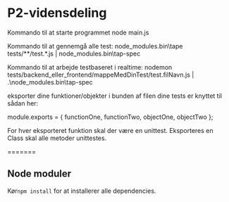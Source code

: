 # P2-vidensdeling

Kommando til at starte programmet
node main.js

Kommando til at gennemgå alle test:
node_modules\.bin\tape tests/**/test.*.js | node_modules\.bin\tap-spec

Kommando til at arbejde testbaseret i realtime:
nodemon tests/backend_eller_frontend/mappeMedDinTest/test.filNavn.js | .\node_modules\.bin\tap-spec

eksporter dine funktioner/objekter i bunden af filen dine tests er knyttet til sådan her:

module.exports = {
  functionOne,
  functionTwo,
  objectOne,
  objectTwo
};

For hver eksporteret funktion skal der være en unittest. Eksporteres en Class skal alle metoder unittestes.

=======
## Node moduler
Kør`npm install` for at installerer alle dependencies.
